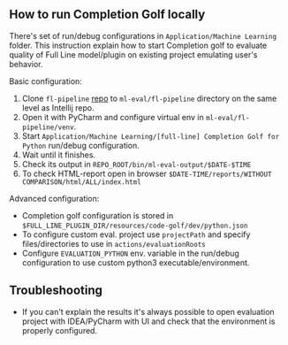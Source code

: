 ## How to run Completion Golf locally

There's set of run/debug configurations in `Application/Machine Learning` folder. 
This instruction explain how to start Completion golf to evaluate quality of 
Full Line model/plugin on existing project emulating user's behavior.  

Basic configuration:
1. Clone `fl-pipeline` [repo](https://jetbrains.team/p/ccrm/repositories/fl-pipeline/) to `ml-eval/fl-pipeline` directory 
on the same level as Intellij repo.
2. Open it with PyCharm and configure virtual env in `ml-eval/fl-pipeline/venv`.
3. Start `Application/Machine Learning/[full-line] Completion Golf for Python` run/debug configuration.
4. Wait until it finishes.
5. Check its output in `REPO_ROOT/bin/ml-eval-output/$DATE-$TIME`
6. To check HTML-report open in browser `$DATE-TIME/reports/WITHOUT COMPARISON/html/ALL/index.html`

Advanced configuration:
   * Completion golf configuration is stored in `$FULL_LINE_PLUGIN_DIR/resources/code-golf/dev/python.json`
   * To configure custom eval. project use `projectPath` and specify files/directories to use in `actions/evaluationRoots`
   * Configure `EVALUATION_PYTHON` env. variable in the run/debug configuration to use custom python3 executable/environment.

## Troubleshooting
* If you can't explain the results it's always possible to open evaluation 
project with IDEA/PyCharm with UI and check that the environment is properly configured.

